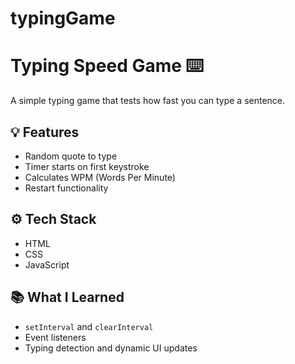 # typingGame
# Typing Speed Game ⌨️

A simple typing game that tests how fast you can type a sentence.

## 💡 Features
- Random quote to type
- Timer starts on first keystroke
- Calculates WPM (Words Per Minute)
- Restart functionality

## ⚙️ Tech Stack
- HTML
- CSS
- JavaScript

## 📚 What I Learned
- `setInterval` and `clearInterval`
- Event listeners
- Typing detection and dynamic UI updates
